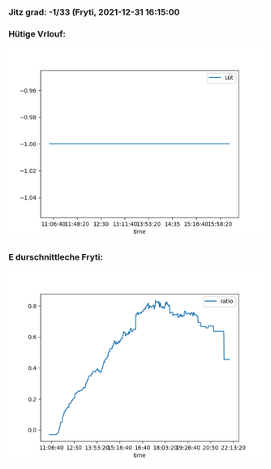### Jitz grad: -1/33 (Fryti, 2021-12-31 16:15:00

### Hütige Vrlouf:
![Graph](Today.png)

### E durschnittleche Fryti:
![Graph](Fryti.png)